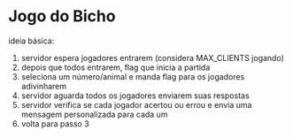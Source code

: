 # Jogo do Bicho

ideia básica:

1. servidor espera jogadores entrarem (considera MAX_CLIENTS jogando)
2. depois que todos entrarem, flag que inicia a partida
3. seleciona um número/animal e manda flag para os jogadores adivinharem
4. servidor aguarda todos os jogadores enviarem suas respostas
4. servidor verifica se cada jogador acertou ou errou e envia uma mensagem personalizada para cada um
6. volta para passo 3